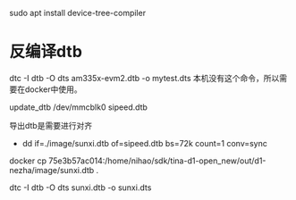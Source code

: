 

sudo apt install device-tree-compiler

# 反编译dtb
dtc -I dtb -O dts am335x-evm2.dtb -o mytest.dts
本机没有这个命令，所以需要在docker中使用。


update_dtb /dev/mmcblk0 sipeed.dtb

导出dtb是需要进行对齐

- dd if=./image/sunxi.dtb of=sipeed.dtb bs=72k count=1 conv=sync




docker cp 75e3b57ac014:/home/nihao/sdk/tina-d1-open_new/out/d1-nezha/image/sunxi.dtb .

dtc -I dtb -O dts sunxi.dtb -o sunxi.dts








